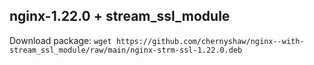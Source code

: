 ## nginx-1.22.0 + stream_ssl_module

Download package:
`wget https://github.com/chernyshaw/nginx--with-stream_ssl_module/raw/main/nginx-strm-ssl-1.22.0.deb`
